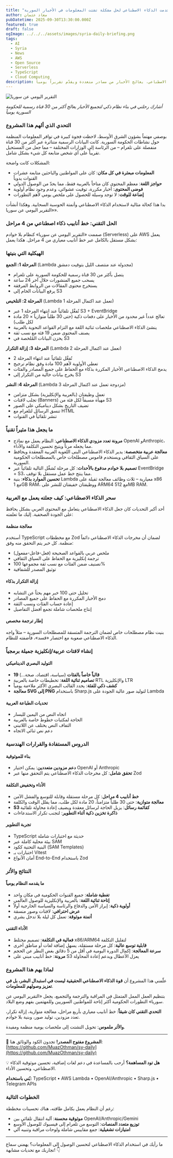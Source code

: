 ```yaml
---
title: "بناء «التقرير اليومي عن سوريا»: كيف استخدمت الذكاء الاصطناعي لحل مشكلة تشتت المعلومات في الأخبار السورية"
author: معاذ عثمان
pubDatetime: 2025-09-30T13:30:00.000Z
featured: true
draft: false
ogImage: ../../../assets/images/syria-daily-briefing.png
tags:
  - AI
  - Syria
  - News
  - AWS
  - Open Source
  - Serverless
  - TypeScript
  - Cloud Computing
description: أشارك رحلتي في بناء نظام تجميع أخبار يعتمد على الذكاء الاصطناعي، يعالج الأخبار من مصادر متعددة ويقدّم تقريراً يومياً.
---
```


![التقرير اليومي عن سوريا](../../../assets/images/syria-daily-briefing.png)

_أشارك رحلتي في بناء نظام ذكي لتجميع الأخبار يعالج أكثر من 30 قناة رسمية للحكومة السورية يومياً_

### التحدي الذي ألهم هذا المشروع

بوصفي مهتماً بشؤون الشرق الأوسط، لاحظت فجوة كبيرة في توافر المعلومات المنظمة حول نشاطات الحكومة السورية. كانت البيانات الرسمية متناثرة عبر أكثر من 30 قناة منفصلة على تلغرام – من الرئاسة إلى الوزارات المختلفة – مما جعل من المستحيل تقريباً على أي شخص متابعة كل شيء بشكل شامل.

المشكلات كانت واضحة:

- **المعلومات مبعثرة في كل مكان**: كان على المواطنين والباحثين متابعة عشرات القنوات يدوياً
- **حواجز اللغة**: معظم المحتوى كان متاحاً بالعربية فقط، مما يحدّ من الوصول الدولي
- **فوضى المحتوى**: أخبار مكررة، توقيت عشوائي، وعدم وجود نظام أولوية
- **إضاعة للوقت**: لا توجد وسيلة للحصول على ملخص يومي لأهم التطورات

بدا هذا كحالة مثالية لاستخدام الذكاء الاصطناعي وأتمتة الحوسبة السحابية. وهكذا أنشأت «التقرير اليومي عن سوريا».

### الحل التقني: خط أنابيب ذكاء اصطناعي من 4 مراحل

صممت «التقرير اليومي عن سوريا» كنظام بلا خوادم (Serverless) على AWS يعمل بشكل مستقل بالكامل عبر خط أنابيب معياري من 4 مراحل. هكذا يعمل:

### الهيكلية التي بنيتها

**المرحلة 1: الجمع** (Lambda مجدولة عند منتصف الليل بتوقيت دمشق)

- يتصل بأكثر من 30 قناة رسمية للحكومة السورية على تلغرام
- يسحب جميع المنشورات خلال آخر 24 ساعة
- يستخرج محتوى المقالات من الروابط المرفقة
- يرفع البيانات الخام إلى S3

**المرحلة 2: التلخيص** (Lambda تعمل عند اكتمال المرحلة 1)

- تُفعَّل تلقائياً عند انتهاء المرحلة 1 عبر S3 + EventBridge
- تعالج عدداً غير محدود من الأخبار على دفعات ذكية (حتى 30 طلباً متوازياً × 20 مادة لكل طلب)
- ينشئ الذكاء الاصطناعي ملخصات ثنائية اللغة مع التزام القواعد النحوية بالعربية
- يصنف المحتوى ضمن 19 فئة مع نسب ثقة
- يخزن البيانات المُلخصة في S3

**المرحلة 3: إزالة التكرار** (Lambda تعمل عند اكتمال المرحلة 2)

- تُفعَّل تلقائياً عند انتهاء المرحلة 2
- تعطي الأولوية لأهم 100 مادة وفق نظام ترجيح
- يدمج الذكاء الاصطناعي الأخبار المكررة بذكاء مع الحفاظ على جميع المصادر والفئات
- يخرج بيانات خالية من التكرار إلى S3

**المرحلة 4: النشر** (Lambda مزدوجة تعمل عند اكتمال المرحلة 3)

- تعمل وظيفتان (بالعربية والإنكليزية) بشكل متزامن
- تجلب لافتات (Banners) مهيأة مسبقاً لكل فئة من S3
- تضيف التاريخ بشكل ديناميكي على الصور
- تنسق الرسائل لتلغرام مع HTML
- تنشر تلقائياً في القنوات

### ما يجعل هذا مثيراً تقنياً

- **مرونة تعدد مزودي الذكاء الاصطناعي**: النظام يعمل مع نماذج OpenAI وAnthropic، مما يجعله مرناً ويتيح تحسين التكلفة والأداء.
- **معالجة عربية متخصصة**: يدير الذكاء الاصطناعي البنى اللغوية العربية المعقدة ويحافظ على السياق الثقافي ويستخدم قاموس مصطلحات خاص بالمصطلحات الحكومية السورية.
- **تصميم بلا خوادم مدفوع بالأحداث**: كل مرحلة تُشغِّل التالية تلقائياً عبر EventBridge + S3، مما ينتج خط عمل مستقل بلا توقف.
- **تحسين الموارد بذكاء**: بنية Lambda معيارية – ثلاث وظائف معالجة ثقيلة على x86 مع 1GB RAM، ووظيفتان خفيفتان للنشر على ARM64 مع 512MB RAM.

### سحر الذكاء الاصطناعي: كيف جعلته يعمل مع العربية

أحد أكبر التحديات كان جعل الذكاء الاصطناعي يتعامل مع المحتوى العربي بشكل يحافظ على الجودة الصحفية. إليك ما تعلمته:

#### معالجة منظمة

أستخدم TypeScript مع مخططات Zod لضمان أن مخرجات الذكاء الاصطناعي دائماً منظمة. كل خبر يتم التحقق منه وفق:

- ملخص عربي بالقواعد الصحيحة (فعل-فاعل-مفعول)
- ترجمة إنكليزية مع الحفاظ على السياق الثقافي
- تصنيف ضمن الفئات مع نسب ثقة مجموعها 100%
- توثيق المصدر للشفافية

#### إزالة التكرار بذكاء

- تحليل حتى 100 خبر مهم بحثاً عن التشابه
- دمج الأخبار المكررة مع الحفاظ على جميع المصادر
- إعادة حساب الفئات ونسب الثقة
- إنتاج ملخصات شاملة تجمع أفضل التفاصيل

#### إطار ترجمة مخصص

بنيت نظام مصطلحات خاص لضمان الترجمة المتسقة للمصطلحات السورية – مثلاً واجه الذكاء الاصطناعي صعوبة مع اختصار «قسد»، فأضفته للنظام.

### إنشاء لافتات عربية/إنكليزية جميلة برمجياً

#### التوليد البصري الديناميكي

- **19 قالباً خاصاً بالفئات** (سياسة، اقتصاد، صحة…)
- **تصاميم ثنائية اللغة**: تخطيطات خاصة بالعربية RTL والإنكليزية LTR
- **كشف ذكي للفئة**: يحدد القالب البصري الأكثر ملاءمة يومياً
- **معالجة SVG إلى PNG** باستخدام Sharp.js لتوليد صور عالية الجودة على Lambda

#### تحديات الطباعة العربية

- اتجاه النص من اليمين لليسار
- الحاجة لمكتبات خطوط خاصة بالعربية
- التفاف النص يختلف عن اللاتيني
- دعم نص ثنائي الاتجاه

### الدروس المستفادة والقرارات الهندسية

#### بناء للموثوقية

- **دعم مزودين متعددين**: يمكن اختيار OpenAI أو Anthropic
- **تحقق شامل**: كل مخرجات الذكاء الاصطناعي يتم التحقق منها عبر Zod

#### الأداء وتخفيض التكلفة

- **خط أنابيب 4 مراحل**: كل مرحلة مستقلة وقابلة للتوسع والفشل الآمن
- **معالجة متوازية**: حتى 30 طلباً متزامناً، 20 مادة لكل طلب، مما يقلل الوقت والكلفة
- **S3 كقائمة رسائل**: يزيل الحاجة لرسائل معقدة ويضيف إعادة محاولة تلقائية
- **ذاكرة تخزين ذكية أثناء التطوير**: لتجنب تكرار الاستدعاءات

#### تجربة التطوير

- TypeScript حديثة مع اختبارات شاملة
- بيئة محلية كاملة عبر SAM
- البنية التحتية ككود (SAM Templates)
- اختبارات بـ Vitest
- أمان الأنواع End-to-End باستخدام Zod

### النتائج والأثر

#### ما يقدمه النظام يومياً

- **تغطية شاملة**: جميع القنوات الحكومية في مكان واحد
- **إتاحة ثنائية اللغة**: بالعربية والإنكليزية للوصول العالمي
- **أولوية ذكية**: إبراز الأمن والدفاع والرئاسة والسياسة الخارجية أولاً
- **عرض احترافي**: لافتات وصور منسقة
- **أتمتة موثوقة**: تعمل كل ليلة بلا تدخل بشري

#### الأداء التقني

- **فعالية في التكلفة**: تصميم مختلط x86/ARM64 لتقليل التكلفة
- **قابلية توسع عالية**: كل مرحلة مستقلة، يسهل إضافة لغات أو مناطق أخرى
- **سرعة المعالجة**: إكمال الدورة اليومية في أقل من 5 دقائق بغض النظر عن الحجم
- **مرونة**: خط أنابيب مبني على S3 يعزل الأعطال ويدعم إعادة المحاولة

### لماذا يهم هذا المشروع

علّمني هذا المشروع أن **قوة الذكاء الاصطناعي الحقيقية ليست في استبدال البشر، بل في تعزيز وصولهم للمعلومات**.

بتنظيم العمل الممل المتمثل في المراقبة والترجمة والتجميع، يجعل «التقرير اليومي عن سوريا» التطورات الحكومية أكثر إتاحة للمواطنين السوريين وللمهتمين بفهم وضع البلاد.

**التحدي التقني كان شيقاً**: خط أنابيب معياري بأربع مراحل، معالجة متوازية، إزالة تكرار، تعدد مزودين، توليد صور، وبنية بلا خوادم.

**والأثر ملموس**: تحويل التشتت إلى ملخصات يومية منظمة ومفيدة.

---

🔗 **المشروع مفتوح المصدر!** تجدون الكود والوثائق هنا: [https://github.com/MuazOthman/sy-daily](https://github.com/MuazOthman/sy-daily)

💡 **هل تود المساهمة؟** أرحب بالمساعدة في دعم لغات إضافية، تحسين موثوقية الذكاء الاصطناعي، وتحسين الأداء.

**بُني باستخدام:** TypeScript • AWS Lambda • OpenAI/Anthropic • Sharp.js • Telegram APIs

### الخطوات التالية

رغم أن النظام يعمل بكامل طاقته، هناك تحسينات مخططة:

- **موثوقية محسنة**: آلية انتقال تلقائي بين OpenAI/Anthropic/Gemini
- **توزيع متعدد المنصات**: التوسع من تلغرام إلى فيسبوك للوصول الأوسع
- **امتيازات تشغيلية**: جمع مقاييس شاملة ولوحات مراقبة وتنبيه آلي

---

ما رأيك في استخدام الذكاء الاصطناعي لتحسين الوصول إلى المعلومات؟ يهمني سماع تجاربك مع تحديات مشابهة! 👇
